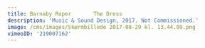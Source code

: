 ```yaml
---
title: Barnaby Roper       The Dress
description: 'Music & Sound Design, 2017. Not Commissioned.'
image: /cms/images/Skærmbillede 2017-08-29 kl. 13.44.09.png
vimeoID: '219007162'
---
```









